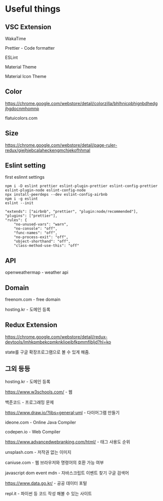 # Useful things

## VSC Extension

WakaTime

Prettier - Code formatter

ESLint

Material Theme

Material Icon Theme

## Color

https://chrome.google.com/webstore/detail/colorzilla/bhlhnicpbhignbdhedgjhgdocnmhomnp

flatuicolors.com

## Size

https://chrome.google.com/webstore/detail/page-ruler-redux/giejhjebcalaheckengmchjekofhhmal

## Eslint setting

first eslinnt settings

    npm i -D eslint prettier eslint-plugin-prettier eslint-config-prettier eslint-plugin-node eslint-config-node
    npx install-peerdeps --dev eslint-config-airbnb
    npm i -g eslint
    eslint --init

    "extends": ["airbnb", "prettier", "plugin:node/recommended"],
    "plugins": ["prettier"],
    "rules": {
        "no-unused-vars": "warn",
        "no-console": "off",
        "func-names": "off",
        "no-process-exit": "off",
        "object-shorthand": "off",
        "class-method-use-this": "off"

## API

openweathermap - weather api

## Domain

freenom.com - free domain

hosting.kr - 도메인 등록

## Redux Extension

https://chrome.google.com/webstore/detail/redux-devtools/lmhkpmbekcpmknklioeibfkpmmfibljd?hl=ko

state를 구글 확장프로그램으로 볼 수 있게 해줌.

## 그외 등등

hosting.kr - 도메인 등록

https://www.w3schools.com/ - 웹

백준코드 - 프로그래밍 문제

https://www.draw.io/?libs=general;uml - 다이어그램 만들기

ideone.com - Online Java Compiler

codepen.io - Web Compiler

https://www.advancedwebranking.com/html/ - 태그 사용도 순위

unsplash.com - 저작권 없는 이미지

caniuse.com - 웹 브라우저와 명령어의 호환 가능 여부

javascript dom event mdn - 자바스크립트 이벤트 찾기 구글 검색어

https://www.data.go.kr/ - 공공 데이터 포털

repl.it - 파이썬 등 코드 작성 해볼 수 있는 사이트
